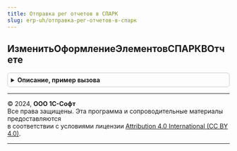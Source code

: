 ```yaml
---
title: Отправка рег отчетов в СПАРК
slug: erp-uh/отправка-рег-отчетов-в-спарк
---
```



## ИзменитьОформлениеЭлементовСПАРКВОтчете
<details style="margin: 1em 0; padding: 0.5em; border: 1px solid #ccc; border-radius: 6px;">

<summary style="font-weight: bold; cursor: pointer;">Описание, пример вызова</summary>

```bsl

Процедура ИзменитьОформлениеЭлементовСПАРКВОтчете(Форма) Экспорт
```

Пример вызова
```bsl
ОтправкаРегОтчетовВСПАРК.ИзменитьОформлениеЭлементовСПАРКВОтчете(Форма) 
```
</details>

---

© 2024, **ООО 1С-Софт**  
Все права защищены. Эта программа и сопроводительные материалы предоставляются  
в соответствии с условиями лицензии [Attribution 4.0 International (CC BY 4.0)](https://creativecommons.org/licenses/by/4.0/legalcode).

---
